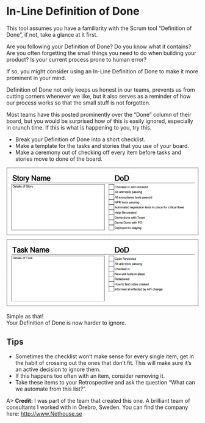 ﻿# In-Line Definition of Done

This tool assumes you have a familiarity with the Scrum tool “Definition of Done”, if not, take a glance at it first.

Are you following your Definition of Done?
Do you know what it contains?
Are you often forgetting the small things you need to do when building your product?
Is your current process prone to human error?

If so, you might consider using an In-Line Definition of Done to make it more prominent in your mind.

Definition of Done not only keeps us honest in our teams, prevents us from cutting corners whenever we like, but it also serves as a reminder of how our process works so that the small stuff is not forgotten.

Most teams have this posted prominently over the “Done” column of their board, but you would be surprised how of this is easily ignored, especially in crunch time. If this is what is happening to you, try this.

- Break your Definition of Done into a short checklist.
- Make a template for the tasks and stories that you use of your board.
- Make a ceremony out of checking off every item before tasks and stories move to done of the board.

![Cards with Definition of Done](images/in-line-definition-of-done.png)

Simple as that!  
Your Definition of Done is now harder to ignore.

## Tips
- Sometimes the checklist won’t make sense for every single item, get in the habit of crossing out the ones that don’t fit. This will make sure it’s an active decision to ignore them.
 - If this happens too often with an item, consider removing it.
- Take these items to your Retrospective and ask the question “What can we automate from this list?”.

A> **Credit:** I was part of the team that created this one. A brilliant team of consultants I worked with in Örebro, Sweden. You can find the company here: <http://www.Nethouse.se>
